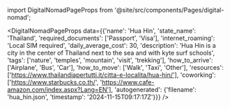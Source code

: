 
import DigitalNomadPageProps from '@site/src/components/Pages/digital-nomad';

<DigitalNomadPageProps
    data={{'name': 'Hua Hin', 'state_name': 'Thailand', 'required_documents': ['Passport', 'Visa'], 'internet_roaming': 'Local SIM required', 'daily_average_cost': 30, 'description': 'Hua Hin is a city in the center of Thailand next to the sea and with kyte surf schools', 'tags': ['nature', 'temples', 'mountain', 'visit', 'trekking'], 'how_to_arrive': ['Airplane', 'Bus', 'Car'], 'how_to_move': ['Walk', 'Taxi', 'Other'], 'resources': ['https://www.thailandiapertutti.it/citta-e-localita/hua-hin/'], 'coworking': ['https://www.starbucks.co.th/', 'https://www.cafe-amazon.com/index.aspx?Lang=EN'], 'autogenerated': {'filename': 'hua_hin.json', 'timestamp': '2024-11-15T09:17:17Z'}}}
/>

